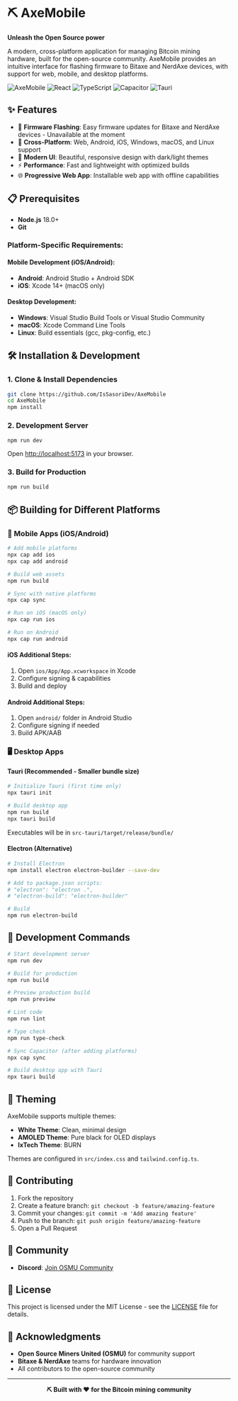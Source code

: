 # ⛏️ AxeMobile

**Unleash the Open Source power**

A modern, cross-platform application for managing Bitcoin mining hardware, built for the open-source community. AxeMobile provides an intuitive interface for flashing firmware to Bitaxe and NerdAxe devices, with support for web, mobile, and desktop platforms.

![AxeMobile](https://img.shields.io/badge/Platform-Web%20%7C%20Android%20%7C%20iOS%20%7C%20Windows%20%7C%20macOS%20%7C%20Linux-blue)
![React](https://img.shields.io/badge/React-18.3.1-61DAFB?logo=react)
![TypeScript](https://img.shields.io/badge/TypeScript-5.0+-3178C6?logo=typescript)
![Capacitor](https://img.shields.io/badge/Capacitor-6.0+-119EFF?logo=capacitor)
![Tauri](https://img.shields.io/badge/Tauri-2.0+-FFC131?logo=tauri)

## ✨ Features

- 🔧 **Firmware Flashing**: Easy firmware updates for Bitaxe and NerdAxe devices - Unavailable at the moment
- 📱 **Cross-Platform**: Web, Android, iOS, Windows, macOS, and Linux support
- 🎨 **Modern UI**: Beautiful, responsive design with dark/light themes
- ⚡ **Performance**: Fast and lightweight with optimized builds
- 🌐 **Progressive Web App**: Installable web app with offline capabilities

## 📋 Prerequisites

- **Node.js** 18.0+ 
- **Git**

### Platform-Specific Requirements:

#### Mobile Development (iOS/Android):
- **Android**: Android Studio + Android SDK
- **iOS**: Xcode 14+ (macOS only)

#### Desktop Development:
- **Windows**: Visual Studio Build Tools or Visual Studio Community
- **macOS**: Xcode Command Line Tools
- **Linux**: Build essentials (gcc, pkg-config, etc.)

## 🛠️ Installation & Development

### 1. Clone & Install Dependencies

```bash
git clone https://github.com/IsSasoriDev/AxeMobile
cd AxeMobile
npm install
```

### 2. Development Server

```bash
npm run dev
```

Open [http://localhost:5173](http://localhost:5173) in your browser.

### 3. Build for Production

```bash
npm run build
```

## 📦 Building for Different Platforms

### 📱 Mobile Apps (iOS/Android)

```bash
# Add mobile platforms
npx cap add ios
npx cap add android

# Build web assets
npm run build

# Sync with native platforms
npx cap sync

# Run on iOS (macOS only)
npx cap run ios

# Run on Android
npx cap run android
```

#### iOS Additional Steps:
1. Open `ios/App/App.xcworkspace` in Xcode
2. Configure signing & capabilities
3. Build and deploy

#### Android Additional Steps:
1. Open `android/` folder in Android Studio
2. Configure signing if needed
3. Build APK/AAB

### 🖥️ Desktop Apps

#### Tauri (Recommended - Smaller bundle size)

```bash
# Initialize Tauri (first time only)
npx tauri init

# Build desktop app
npm run build
npx tauri build
```

Executables will be in `src-tauri/target/release/bundle/`

#### Electron (Alternative)

```bash
# Install Electron
npm install electron electron-builder --save-dev

# Add to package.json scripts:
# "electron": "electron .",
# "electron-build": "electron-builder"

# Build
npm run electron-build
```

## 🧪 Development Commands

```bash
# Start development server
npm run dev

# Build for production
npm run build

# Preview production build
npm run preview

# Lint code
npm run lint

# Type check
npm run type-check

# Sync Capacitor (after adding platforms)
npx cap sync

# Build desktop app with Tauri
npx tauri build
```
## 🎨 Theming

AxeMobile supports multiple themes:
- **White Theme**: Clean, minimal design
- **AMOLED Theme**: Pure black for OLED displays
- **IxTech Theme**: BURN

Themes are configured in `src/index.css` and `tailwind.config.ts`.

## 🤝 Contributing

1. Fork the repository
2. Create a feature branch: `git checkout -b feature/amazing-feature`
3. Commit your changes: `git commit -m 'Add amazing feature'`
4. Push to the branch: `git push origin feature/amazing-feature`
5. Open a Pull Request

## 🔗 Community

- **Discord**: [Join OSMU Community](https://discord.com/invite/osmu)

## 📄 License

This project is licensed under the MIT License - see the [LICENSE](LICENSE) file for details.

## 🙏 Acknowledgments

- **Open Source Miners United (OSMU)** for community support
- **Bitaxe & NerdAxe** teams for hardware innovation
- All contributors to the open-source community

---

<div align="center">
  <strong>⛏️ Built with ❤️ for the Bitcoin mining community</strong>
</div>
